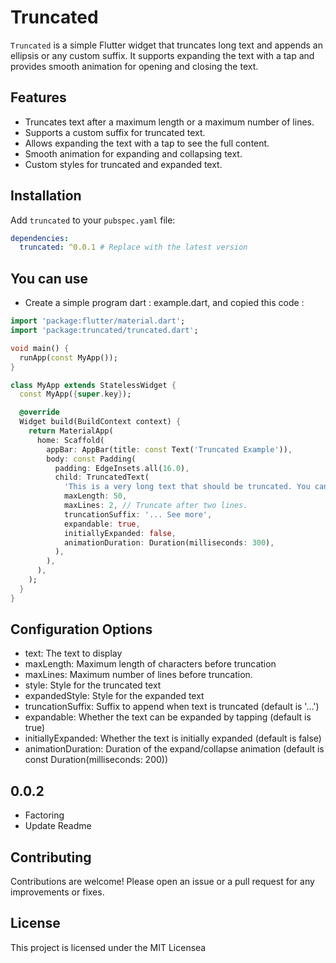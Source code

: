 # Truncated

`Truncated` is a simple Flutter widget that truncates long text and appends an ellipsis or any custom suffix. It supports expanding the text with a tap and provides smooth animation for opening and closing the text.

## Features

- Truncates text after a maximum length or a maximum number of lines.
- Supports a custom suffix for truncated text.
- Allows expanding the text with a tap to see the full content.
- Smooth animation for expanding and collapsing text.
- Custom styles for truncated and expanded text.

## Installation

Add `truncated` to your `pubspec.yaml` file:

```yaml
dependencies:
  truncated: ^0.0.1 # Replace with the latest version
```

## You can use
- Create a simple program dart : example.dart, and copied this code :

```dart
import 'package:flutter/material.dart';
import 'package:truncated/truncated.dart';

void main() {
  runApp(const MyApp());
}

class MyApp extends StatelessWidget {
  const MyApp({super.key});

  @override
  Widget build(BuildContext context) {
    return MaterialApp(
      home: Scaffold(
        appBar: AppBar(title: const Text('Truncated Example')),
        body: const Padding(
          padding: EdgeInsets.all(16.0),
          child: TruncatedText(
            'This is a very long text that should be truncated. You can tap to expand and see the full content!',
            maxLength: 50,
            maxLines: 2, // Truncate after two lines.
            truncationSuffix: '... See more',
            expandable: true,
            initiallyExpanded: false,
            animationDuration: Duration(milliseconds: 300),
          ),
        ),
      ),
    );
  }
}
```

## Configuration Options
+ text: The text to display
+ maxLength: Maximum length of characters before truncation
+ maxLines: Maximum number of lines before truncation.
+ style: Style for the truncated text
+ expandedStyle: Style for the expanded text
+ truncationSuffix: Suffix to append when text is truncated (default is '...')
+ expandable: Whether the text can be expanded by tapping (default is true)
+ initiallyExpanded: Whether the text is initially expanded (default is false)
+ animationDuration: Duration of the expand/collapse animation (default is const Duration(milliseconds: 200))

## 0.0.2
- Factoring
- Update Readme

## Contributing

Contributions are welcome! Please open an issue or a pull request for any improvements or fixes.

## License
This project is licensed under the MIT Licensea